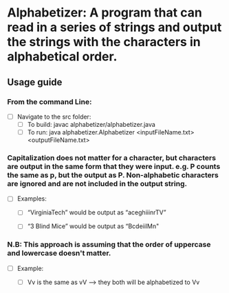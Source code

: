 # Alphabetizer: A program that can read in a series of strings and output the strings with the characters in alphabetical order. 
## Usage guide
### From the command Line:
- [ ] Navigate to the src folder:
    - [ ] To build: javac alphabetizer/alphabetizer.java 
    - [ ] To run: java alphabetizer.Alphabetizer <inputFileName.txt> <outputFileName.txt>
    
### Capitalization does not matter for a character, but characters are output in the same form that they were input.  e.g. P counts the same as p, but the output as P.  Non-alphabetic characters are ignored and are not included in the output string.
- [ ] Examples: 
    - [ ] “VirginiaTech” would be output as “aceghiiinrTV”  
    - [ ] “3 Blind Mice” would be output as “BcdeiilMn"

 
### N.B: This approach is assuming that the order of uppercase and lowercase doesn't matter. 
- [ ] Example: 
    - [ ] Vv is the same as vV --> they both will be alphabetized to Vv
     
